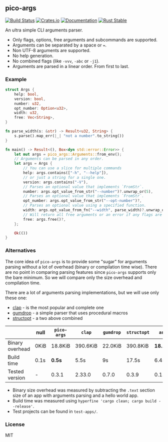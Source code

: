 ## pico-args
[![Build Status](https://travis-ci.org/RazrFalcon/pico-args.svg?branch=master)](https://travis-ci.org/RazrFalcon/pico-args)
[![Crates.io](https://img.shields.io/crates/v/pico-args.svg)](https://crates.io/crates/pico-args)
[![Documentation](https://docs.rs/pico-args/badge.svg)](https://docs.rs/pico-args)
[![Rust Stable](https://img.shields.io/badge/rust-stable-orange.svg)](https://www.rust-lang.org)

An ultra simple CLI arguments parser.

- Only flags, options, free arguments and subcommands are supported.
- Arguments can be separated by a space or `=`.
- Non UTF-8 arguments are supported.
- No help generation.
- No combined flags (like `-vvv`, `-abc` or `-j1`).
- Arguments are parsed in a linear order. From first to last.

### Example

```rust
struct Args {
    help: bool,
    version: bool,
    number: u32,
    opt_number: Option<u32>,
    width: u32,
    free: Vec<String>,
}

fn parse_width(s: &str) -> Result<u32, String> {
    s.parse().map_err(|_| "not a number".to_string())
}

fn main() -> Result<(), Box<dyn std::error::Error>> {
    let mut args = pico_args::Arguments::from_env();
    // Arguments can be parsed in any order.
    let args = Args {
        // You can use a slice for multiple commands
        help: args.contains(["-h", "--help"]),
        // or just a string for a single one.
        version: args.contains("-V"),
        // Parses an optional value that implements `FromStr`.
        number: args.opt_value_from_str("--number")?.unwrap_or(5),
        // Parses an optional value that implements `FromStr`.
        opt_number: args.opt_value_from_str("--opt-number")?,
        // Parses an optional value using a specified function.
        width: args.opt_value_from_fn("--width", parse_width)?.unwrap_or(10),
        // Will return all free arguments or an error if any flags are left.
        free: args.free()?,
    };

    Ok(())
}
```

### Alternatives

The core idea of `pico-args` is to provide some "sugar" for arguments parsing without
a lot of overhead (binary or compilation time wise).
There are no point in comparing parsing features since `pico-args` supports
only the bare minimum. So we will compare only the size overhead and compilation time.

There are a lot of arguments parsing implementations, but we will use only these one:

- [clap](https://crates.io/crates/clap) - is the most popular and complete one
- [gumdrop](https://crates.io/crates/gumdrop) - a simple parser that uses procedural macros
- [structopt](https://crates.io/crates/structopt) - a two above combined

|                   | null    | `pico-args` | `clap`   | `gumdrop` | `structopt` | `argh`      |
|-------------------|---------|-------------|----------|-----------|-------------|-------------|
| Binary overhead   | 0KiB    | 18.8KiB     | 390.6KiB | 22.0KiB   | 390.8KiB    | **18.1KiB** |
| Build time        | 0.1s    | **0.5s**    | 5.5s     | 9s        | 17.5s       | 6.4s        |
| Tested version    | -       | 0.3.1       | 2.33.0   | 0.7.0     | 0.3.9       | 0.1.3       |

- Binary size overhead was measured by subtracting the `.text` section size of an app with
  arguments parsing and a hello world app.
- Build time was measured using `hyperfine 'cargo clean; cargo build --release'`.
- Test projects can be found in `test-apps/`.

### License

MIT
